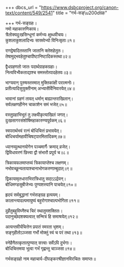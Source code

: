 +++
dbcs_url = "https://www.dsbcproject.org/canon-text/content/549/2541"
title = "गर्भ-सङ्\u200dग्रहः"

+++
गर्भ-सङ्‍ग्रहः।  
नमो महाकारुणिकाय।  
त्रैलोक्यदुःखसिन्धूनां कर्मभ्यः क्षुब्धवीचयः।  
कुशलाकुशलादिभ्यः सास्रवेभ्यो विनिःसृताः॥१॥

रागद्वेषादितस्तानि जातानि क्लेशहेतुतः।  
तेषामुद्‍भवहेतुश्चापीष्टानिष्टादिकस्तथा॥२॥

द्वैधग्रहणतो जातः पदार्थग्राहकग्रहाः।  
नित्यविभ्वैकताद्याश्च समस्तोत्पादहेतवः॥३॥

भाग्यवान् पुरुषस्तस्मात् मुक्तिकांक्षी परात्मनोः।  
प्रतीत्यादिसुयुक्तीनाम् अभ्यासैर्विनिवारयेत्॥४॥

भावानां ग्रहणं तावत् धर्मान् बाह्यान्तराखिलान्।  
सर्वलक्षणहीनेन चाकाशेन समं भजेत्॥५॥

वस्तुग्रहाभिभूतं तु लक्ष्यीकृत्याखिलं जगत्।  
दुःखसागरसंशोषिमहाकारुण्यपूर्वकम्॥६॥

स्वपरार्थभवं रत्नं बोधिचित्तं प्रभावयेत्।  
बोधिचर्यामहावीचिषट्‍पारमितादिकम्॥७॥

ध्यानव्युत्थानयोगेन पञ्चमार्गैः क्रमाद् व्रजेत्।  
द्विविधावरणं छित्त्वा द्वौ संभारौ प्रपूर्य च॥८॥

त्रिकायफलमाप्तव्यं त्रिकायाप्तेश्च लक्षणम्।  
नभोवच्छून्यतायाश्चानाभोगकरुणाम्बुदात्॥९॥

द्विकायामृतधाराभिरात्रिधातु सदाऽऽर्द्रयन्।  
बोधिमण्डसुबीजेभ्यः पुण्यशस्यानि पाचयेत्॥१०॥

हृदयं सर्वबुद्धानां गर्भसङ्‍ग्रह इत्ययम्।  
कालान्त्यादल्पमायुष्यं बहुरोगाश्चाल्पभोगिता॥११॥

दुर्हेतुबहुविघ्नैश्च चिरं स्थातुमशक्तितः।  
पदानुच्छेदशक्यत्वात् सन्मित्रं हि समाश्रयेत्॥१२॥

अत्यन्तवीर्यचित्तेन प्रपातं स्मरता भृशम्।  
सङ्गृहीतोऽञ्जसा गर्भो मोक्तुं स्वं च परं तथा॥१३॥

स्नेहैनैतत्कृतात्पुण्यात् सत्त्वाः सर्वेऽपि दुर्भगाः।  
बोधिचित्तमया भूत्वा गर्भं गृह्णन्तु चाञ्जसा॥१४॥

गर्भसङ्‍ग्रहो नाम महाचार्य-दीपङ्करश्रीज्ञानविरचितः समाप्तः॥

